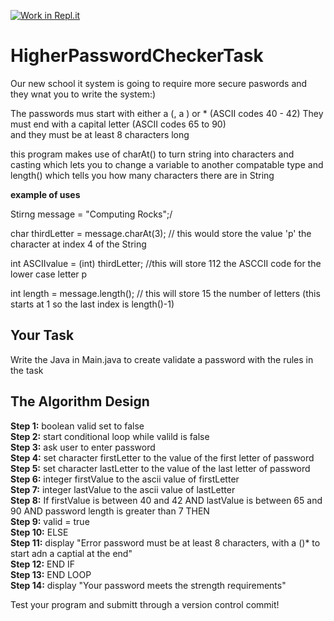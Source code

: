 [![Work in Repl.it](https://classroom.github.com/assets/work-in-replit-14baed9a392b3a25080506f3b7b6d57f295ec2978f6f33ec97e36a161684cbe9.svg)](https://classroom.github.com/online_ide?assignment_repo_id=3896682&assignment_repo_type=AssignmentRepo)
# HigherPasswordCheckerTask

Our new school it system is going to require more secure paswords and they wnat you to write the system:)

The passwords mus start with either a (, a ) or * (ASCII codes 40 - 42)
They must end with a capital letter (ASCII codes 65 to 90)\
and they must be at least 8 characters long


this program makes use of charAt() to turn string into characters and casting which lets you to change a variable to another compatable type and length() which tells you how many characters there are in String

**example of uses**

Stirng message = "Computing Rocks";/

char thirdLetter = message.charAt(3); // this would store the value 'p' the character at index 4 of the String

int ASCIIvalue = (int) thirdLetter; //this will store 112 the ASCCII code for the lower case letter p

int length = message.length(); // this will store 15 the number of letters (this starts at 1 so the last index is length()-1)

## Your Task

Write the Java in Main.java to create validate a password with the rules in the task

## The Algorithm Design

**Step 1:** boolean valid set to false\
**Step 2:**	start conditional loop while valild is false\
**Step 3:**	  ask user to enter password\
**Step 4:**	  set character firstLetter to the value of the first letter of password\
**Step 5:**   set character lastLetter to the value of the last letter of password\
**Step 6:**	  integer firstValue to the ascii value of firstLetter\
**Step 7:**   integer lastValue to the ascii value of lastLetter\
**Step 8:**     If firstValue is between 40 and 42 AND lastValue is between 65 and 90 AND password length is greater than 7 THEN\
**Step 9:**       valid = true\
**Step 10:**     ELSE\
**Step 11:**       display "Error password must be at least 8 characters, with a ()* to start adn a captial at the end"\
**Step 12:**     END IF\
**Step 13:** END LOOP\
**Step 14:** display "Your password meets the strength requirements"

Test your program and submitt through a version control commit!

